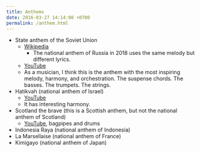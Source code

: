 ```yaml
---
title: Anthems
date: 2016-03-27 14:14:08 +0700
permalink: /anthem.html
---
```


- State anthem of the Soviet Union
    - [Wikipedia](https://en.wikipedia.org/wiki/State_Anthem_of_the_Soviet_Union)
        - The national anthem of Russia in 2018 uses the same melody but different lyrics.
    - [YouTube](https://www.youtube.com/watch?v=U06jlgpMtQs)
    - As a musician, I think this is the anthem with the most inspiring melody, harmony, and orchestration.
    The suspense chords.
    The basses.
    The trumpets.
    The strings.
- Hatikvah (national anthem of Israel)
    - [YouTube](https://www.youtube.com/watch?v=1DPqNHkm1bM)
    - It has interesting harmony.
- Scotland the brave (this is a Scottish anthem, but not the national anthem of Scotland)
    - [YouTube](https://www.youtube.com/watch?v=PSH0eRKq1lE), bagpipes and drums
- Indonesia Raya (national anthem of Indonesia)
- La Marsellaise (national anthem of France)
- Kimigayo (national anthem of Japan)
